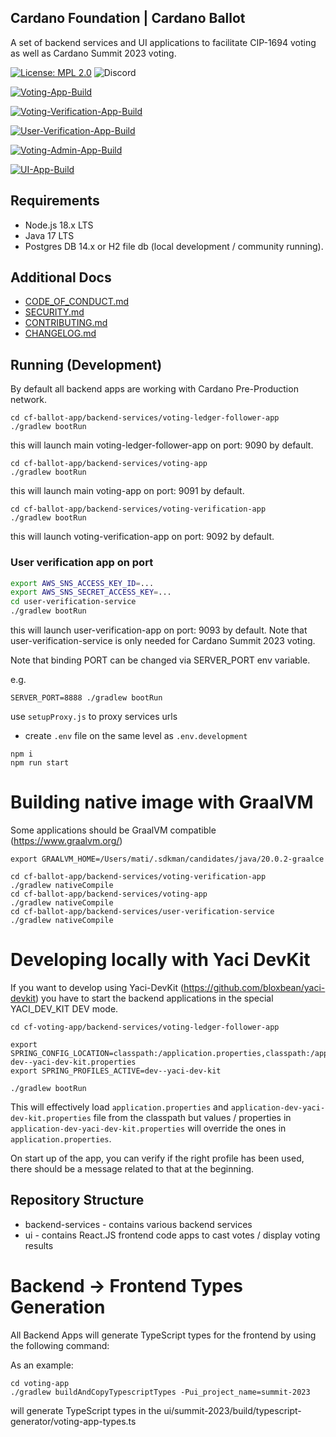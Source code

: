 ## Cardano Foundation | Cardano Ballot

A set of backend services and UI applications to facilitate CIP-1694 voting as well as Cardano Summit 2023 voting.

[![License: MPL 2.0](https://img.shields.io/badge/License-MPL%202.0-brightgreen.svg)](https://opensource.org/licenses/MPL-2.0)
![Discord](https://img.shields.io/discord/1022471509173882950)

[![Voting-App-Build](https://github.com/cardano-foundation/cf-cardano-ballot/actions/workflows/voting-app-build.yml/badge.svg)](https://github.com/cardano-foundation/cf-cardano-ballot/actions/workflows/voting-app-build.yml)

[![Voting-Verification-App-Build](https://github.com/cardano-foundation/cf-cardano-ballot/actions/workflows/voting-verification-app-build.yml/badge.svg)](https://github.com/cardano-foundation/cf-cardano-ballot/actions/workflows/voting-verification-app-build.yml)

[![User-Verification-App-Build](https://github.com/cardano-foundation/cf-cardano-ballot/actions/workflows/user-verification-app-build.yml/badge.svg)](https://github.com/cardano-foundation/cf-cardano-ballot/actions/workflows/user-verification-app-build.yml)

[![Voting-Admin-App-Build](https://github.com/cardano-foundation/cf-cardano-ballot/actions/workflows/voting-admin-app-build.yml/badge.svg)](https://github.com/cardano-foundation/cf-cardano-ballot/actions/workflows/voting-admin-app-build.yml)

[![UI-App-Build](https://github.com/cardano-foundation/cf-cardano-ballot/actions/workflows/ui-cypress-tests.yaml/badge.svg)](https://github.com/cardano-foundation/cf-cardano-ballot/actions/workflows/ui-cypress-tests.yaml)

## Requirements

- Node.js 18.x LTS
- Java 17 LTS
- Postgres DB 14.x or H2 file db (local development / community running).

## Additional Docs
- [CODE_OF_CONDUCT.md](CODE_OF_CONDUCT.md)
- [SECURITY.md](SECURITY.md)
- [CONTRIBUTING.md](CONTRIBUTING.md)
- [CHANGELOG.md](CHANGELOG.md)

## Running (Development)

By default all backend apps are working with Cardano Pre-Production network.

```shell
cd cf-ballot-app/backend-services/voting-ledger-follower-app
./gradlew bootRun
```
this will launch main voting-ledger-follower-app on port: 9090 by default.

```shell
cd cf-ballot-app/backend-services/voting-app
./gradlew bootRun
```

this will launch main voting-app on port: 9091 by default.

```shell
cd cf-ballot-app/backend-services/voting-verification-app
./gradlew bootRun
```

this will launch voting-verification-app on port: 9092 by default.

### User verification app on port
```bash
export AWS_SNS_ACCESS_KEY_ID=...
export AWS_SNS_SECRET_ACCESS_KEY=...
cd user-verification-service
./gradlew bootRun
```

this will launch user-verification-app on port: 9093 by default. Note that
user-verification-service is only needed for Cardano Summit 2023 voting.

Note that binding PORT can be changed via SERVER_PORT env variable.

e.g.
```
SERVER_PORT=8888 ./gradlew bootRun
```

use `setupProxy.js` to proxy services urls

- create `.env` file on the same level as `.env.development`

```shell
npm i
npm run start
```

# Building native image with GraalVM
Some applications should be GraalVM compatible (https://www.graalvm.org/)

```shell
export GRAALVM_HOME=/Users/mati/.sdkman/candidates/java/20.0.2-graalce

cd cf-ballot-app/backend-services/voting-verification-app
./gradlew nativeCompile
cd cf-ballot-app/backend-services/voting-app
./gradlew nativeCompile
cd cf-ballot-app/backend-services/user-verification-service
./gradlew nativeCompile

```

# Developing locally with Yaci DevKit
If you want to develop using Yaci-DevKit (https://github.com/bloxbean/yaci-devkit) you have to start the backend applications in the special YACI_DEV_KIT DEV mode.

```shell
cd cf-voting-app/backend-services/voting-ledger-follower-app

export SPRING_CONFIG_LOCATION=classpath:/application.properties,classpath:/application-dev--yaci-dev-kit.properties
export SPRING_PROFILES_ACTIVE=dev--yaci-dev-kit

./gradlew bootRun
```

This will effectively load `application.properties` and `application-dev-yaci-dev-kit.properties` file from the classpath 
but values / properties in `application-dev-yaci-dev-kit.properties` will override the ones in `application.properties`.

On start up of the app, you can verify if the right profile has been used, there should be a message related to that at the beginning.

## Repository Structure
- backend-services - contains various backend services
- ui - contains React.JS frontend code apps to cast votes / display voting results

# Backend -> Frontend Types Generation
All Backend Apps will generate TypeScript types for the frontend by using the following command:

As an example:
```shell
cd voting-app
./gradlew buildAndCopyTypescriptTypes -Pui_project_name=summit-2023
```
will generate TypeScript types in the ui/summit-2023/build/typescript-generator/voting-app-types.ts

